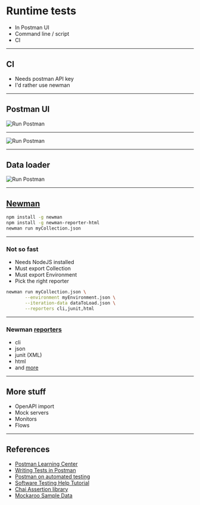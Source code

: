 # Runtime tests

- In Postman UI
- Command line / script
- CI

---

## CI

- Needs postman API key
- I'd rather use newman

---

## Postman UI

![Run Postman](slides/RunPostmanRun.png)

---

![Run Postman](slides/RunPostmanRun2.png)

---

## Data loader

![Run Postman](slides/MockData.png)

---

## [Newman](https://www.npmjs.com/package/newman)

```bash
npm install -g newman
npm install -g newman-reporter-html
newman run myCollection.json
```

---

### Not so fast

- Needs NodeJS installed
- Must export Collection
- Must export Environment
- Pick the right reporter

```bash
newman run myCollection.json \
       --environment myEnvironment.json \
       --iteration-data dataToLoad.json \
       --reporters cli,junit,html
```

---

### Newman [reporters](https://www.npmjs.com/search?q=newman-reporter)

- cli
- json
- junit (XML)
- html
- and [more](https://www.npmjs.com/search?q=newman-reporter)

---

## More stuff

- OpenAPI import
- Mock servers
- Monitors
- Flows

---

## References

- [Postman Learning Center](https://learning.postman.com/docs/getting-started/introduction/)
- [Writing Tests in Postman](https://blog.postman.com/writing-tests-in-postman/)
- [Postman on automated testing](https://www.postman.com/automated-testing/)
- [Software Testing Help Tutorial](https://www.softwaretestinghelp.com/api-testing-using-postman/)
- [Chai Assertion library](https://www.chaijs.com/)
- [Mockaroo Sample Data](https://mockaroo.com/)
